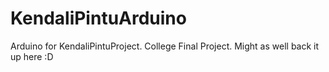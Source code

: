 KendaliPintuArduino
===================

Arduino for KendaliPintuProject. College Final Project. Might as well back it up here :D
